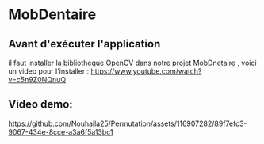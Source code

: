 # MobDentaire
## Avant d'exécuter l'application
il faut installer la bibliotheque OpenCV dans notre projet MobDnetaire , voici un video pour l'installer :
https://www.youtube.com/watch?v=c5n9Z0NQnuQ
## Video demo:
https://github.com/Nouhaila25/Permutation/assets/116907282/89f7efc3-9067-434e-8cce-a3a6f5a13bc1
